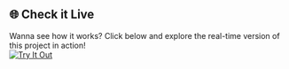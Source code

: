 ## 🌐 Check it Live  
Wanna see how it works? Click below and explore the real-time version of this project in action!  
[![Try It Out](https://img.shields.io/badge/Try-It--Now-green?style=for-the-badge)](https://qrcodegenrator-sivakumar.netlify.app/)

